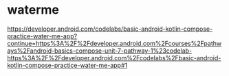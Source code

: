 # waterme
https://developer.android.com/codelabs/basic-android-kotlin-compose-practice-water-me-app?continue=https%3A%2F%2Fdeveloper.android.com%2Fcourses%2Fpathways%2Fandroid-basics-compose-unit-7-pathway-1%23codelab-https%3A%2F%2Fdeveloper.android.com%2Fcodelabs%2Fbasic-android-kotlin-compose-practice-water-me-app#1
